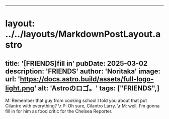 
---
# layout: ../../layouts/MarkdownPostLayout.astro
title: '[FRIENDS]fill in'
pubDate: 2025-03-02
description: 'FRIENDS'
author: 'Noritaka'
image:
    url: 'https://docs.astro.build/assets/full-logo-light.png'
    alt: 'Astroのロゴ。'
tags: ["FRIENDS",]
---

M: Remember that guy from cooking school I told you about that put Cilantro with everything?
\r
P: Oh sure, Cilantro Larry.
\r
M: well, I'm gonna fill in for him as food critic for the Chelsea Reporter.

